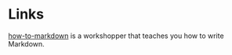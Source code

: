 # Links

[how-to-markdown] is a workshopper that teaches you how to write Markdown.

[how-to-markdown]: https://git.io/how-to-markdown
